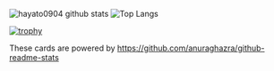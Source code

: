<!-- グラフや表 -->
![hayato0904 github stats](https://github-readme-stats.vercel.app/api?username=hayato0904&count_private=true&show_icons=true&theme=radical)
![Top Langs](https://github-readme-stats.vercel.app/api/top-langs/?username=hayato0904&theme=radical)
<!-- トロフィー🏆 -->
[![trophy](https://github-profile-trophy.vercel.app/?username=hayato0904&row=1%colum=1&theme=radical)](https://github.com/hayato0904/github-profile-trophy)





These cards are powered by https://github.com/anuraghazra/github-readme-stats
